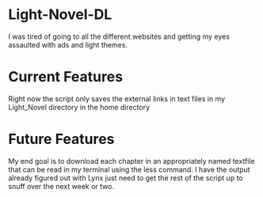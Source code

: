 # Light-Novel-DL
I was tired of going to all the different websites and getting my eyes assaulted with ads and light themes.
# Current Features
Right now the script only saves the external links in text files in my Light_Novel directory in the home directory

# Future Features
My end goal is to download each chapter in an appropriately named textfile that can be read in my terminal using the less command. I have the output already figured out with Lynx just need to get the rest of the script up to snuff over the next week or two.

